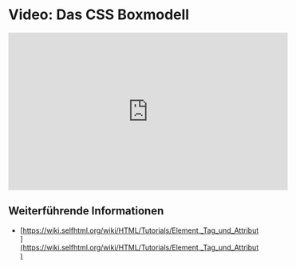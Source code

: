# Video: Das CSS Boxmodell
<iframe title="Einführung HTML: Elemente, Tags und Attribute" width="560" height="315" src="https://zumvideo.de/videos/embed/3711fb8c-114a-4642-97a2-08882811bc44" frameborder="0" allowfullscreen="" sandbox="allow-same-origin allow-scripts allow-popups"></iframe>

## Weiterführende Informationen
- [https://wiki.selfhtml.org/wiki/HTML/Tutorials/Element,_Tag_und_Attribut](https://wiki.selfhtml.org/wiki/HTML/Tutorials/Element,_Tag_und_Attribut)